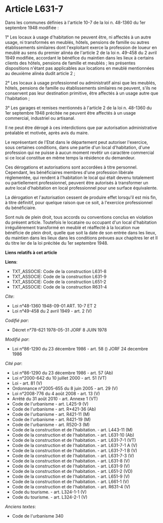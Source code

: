 # Article L631-7

Dans les communes définies à l'article 10-7 de la loi n. 48-1360 du 1er septembre 1948 modifiée :

1° Les locaux à usage d'habitation ne peuvent être, ni affectés à un autre usage, ni transformés en meublés, hôtels, pensions
de famille ou autres établissements similaires dont l'exploitant exerce la profession de loueur en meublé au sens du premier
alinéa de l'article 2 de la loi n. 49-458 du 2 avril 1949 modifiée, accordant le bénéfice du maintien dans les lieux à
certains clients des hôtels, pensions de famille et meublés ; les présentes dispositions n'étant pas applicables aux
locations en meublé mentionnées au deuxième alinéa dudit article 2 ;

2° Les locaux à usage professionnel ou administratif ainsi que les meublés, hôtels, pensions de famille ou établissements
similaires ne peuvent, s'ils ne conservent pas leur destination primitive, être affectés à un usage autre que l'habitation ;

3° Les garages et remises mentionnés à l'article 2 de la loi n. 48-1360 du 1er septembre 1948 précitée ne peuvent être
affectés à un usage commercial, industriel ou artisanal.

Il ne peut être dérogé à ces interdictions que par autorisation administrative préalable et motivée, après avis du maire.

Le représentant de l'Etat dans le département peut autoriser l'exercice, sous certaines conditions, dans une partie d'un
local d'habitation, d'une profession qui ne puisse à aucun moment revêtir un caractère commercial si ce local constitue en
même temps la résidence du demandeur.

Ces dérogations et autorisations sont accordées à titre personnel. Cependant, les bénéficiaires membres d'une profession
libérale réglementée, qui rendent à l'habitation le local qui était devenu totalement ou partiellement professionnel, peuvent
être autorisés à transformer un autre local d'habitation en local professionnel pour une surface équivalente.

La dérogation et l'autorisation cessent de produire effet lorsqu'il est mis fin, à titre définitif, pour quelque raison que
ce soit, à l'exercice professionnel du bénéficiaire.

Sont nuls de plein droit, tous accords ou conventions conclus en violation du présent article. Toutefois le locataire ou
occupant d'un local d'habitation irrégulièrement transformé en meublé et réaffecté à la location nue bénéficie de plein
droit, quelle que soit la date de son entrée dans les lieux, du maintien dans les lieux dans les conditions prévues aux
chapitres Ier et II du titre Ier de la loi précitée du 1er septembre 1948.

**Liens relatifs à cet article**

**Liens**:

  - TXT_ASSOCIE: Code de la construction L631-8
  - TXT_ASSOCIE: Code de la construction L631-9
  - TXT_ASSOCIE: Code de la construction L651-2
  - TXT_ASSOCIE: Code de la construction R631-4

_Cite_:

  - Loi n°48-1360 1948-09-01 ART. 10-7 ET 2
  - Loi n°49-458 du 2 avril 1949 - art. 2 (V)

_Codifié par_:

  - Décret n°78-621 1978-05-31 JORF 8 JUIN 1978

_Modifié par_:

  - Loi n°86-1290 du 23 décembre 1986 - art. 58 () JORF 24 decembre 1986

_Cité par_:

  - Loi n°86-1290 du 23 décembre 1986 - art. 57 (Ab)
  - Loi n°2000-642 du 10 juillet 2000 - art. 51 (VT)
  - Loi - art. 81 (V)
  - Ordonnance n°2005-655 du 8 juin 2005 - art. 29 (V)
  - Loi n°2008-776 du 4 août 2008 - art. 13 (V)
  - Arrêté du 31 août 2010 - art. Annexe 1 (VT)
  - Code de l'urbanisme - art. L425-9 (V)
  - Code de l'urbanisme - art. R*421-36 (Ab)
  - Code de l'urbanisme - art. R421-11 (M)
  - Code de l'urbanisme - art. R421-19 (M)
  - Code de l'urbanisme - art. R520-3 (M)
  - Code de la construction et de l'habitation. - art. L443-11 (M)
  - Code de la construction et de l'habitation. - art. L631-10 (Ab)
  - Code de la construction et de l'habitation. - art. L631-7-1 (VT)
  - Code de la construction et de l'habitation. - art. L631-7-1 A (V)
  - Code de la construction et de l'habitation. - art. L631-7-1 B (V)
  - Code de la construction et de l'habitation. - art. L631-7-3 (V)
  - Code de la construction et de l'habitation. - art. L631-8 (V)
  - Code de la construction et de l'habitation. - art. L631-9 (V)
  - Code de la construction et de l'habitation. - art. L651-2 (VD)
  - Code de la construction et de l'habitation. - art. L651-9 (V)
  - Code de la construction et de l'habitation. - art. L661-1 (V)
  - Code de la construction et de l'habitation. - art. R631-4 (V)
  - Code du tourisme. - art. L324-1-1 (V)
  - Code du tourisme. - art. L324-2-1 (V)

_Anciens textes_:

  - Code de l'urbanisme 340
